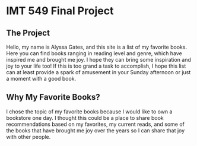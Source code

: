 # IMT 549 Final Project

## The Project
Hello, my name is Alyssa Gates, and this site is a list of my favorite books. Here you can find books ranging in reading level and genre, which have inspired me and brought me joy. I hope they can bring some inspiration and joy to your life too! If this is too grand a task to accomplish, I hope this list can at least provide a spark of amusement in your Sunday afternoon or just a moment with a good book.

## Why My Favorite Books?
I chose the topic of my favorite books because I would like to own a bookstore one day. I thought this could be a place to share book recommendations based on my favorites, my current reads, and some of the books that have brought me joy over the years so I can share that joy with other people.